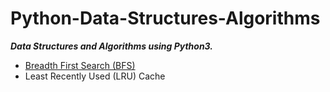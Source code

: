 # Python-Data-Structures-Algorithms

***Data Structures and Algorithms using Python3.***

- [Breadth First Search (BFS)](https://github.com/jitendrabhamare/Python-Data-Structures-Algorithms/blob/master/BFS.py)
- Least Recently Used (LRU) Cache
